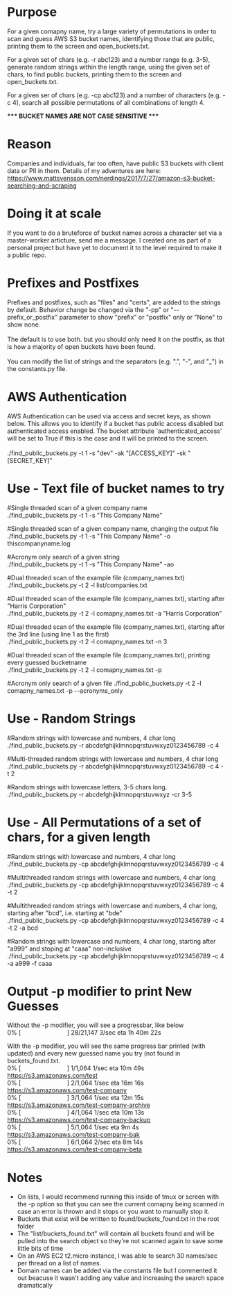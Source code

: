 # Purpose
For a given comapny name, try a large variety of permutations in order to scan and guess AWS S3 bucket names, identifying those that are public, printing them to the screen and open_buckets.txt.

For a given set of chars (e.g. -r abc123) and a number range (e.g. 3-5), generate random strings within the length range, using the given set of chars, to find public buckets, printing them to the screen and open_buckets.txt.

For a given ser of chars (e.g. -cp abc123) and a number of characters (e.g. -c 4), search all possible permutations of all combinations of length 4.

<b> *** BUCKET NAMES ARE NOT CASE SENSITIVE ***</b>

# Reason
Companies and individuals, far too often, have public S3 buckets with client data or PII in them.  Details of my adventures are here: https://www.mattsvensson.com/nerdings/2017/7/27/amazon-s3-bucket-searching-and-scraping

# Doing it at scale
If you want to do a bruteforce of bucket names across a character set via a master-worker articture, send me a message.  I created one as part of a personal project but have yet to document it to the level required to make it a public repo.

# Prefixes and Postfixes
Prefixes and postfixes, such as "files" and "certs", are added to the strings by default.  Behavior change be changed via the "-pp" or "--prefix_or_postfix" parameter to show "prefix" or "postfix" only or "None" to show none.<br><br>
The default is to use both. but you should only need it on the postfix, as that is how a majority of open buckets have been found.<br><br>
You can modify the list of strings and the separators (e.g. ".", "-", and "_") in the constants.py file.

# AWS Authentication
AWS Authentication can be used via access and secret keys, as shown below.  This allows you to identify if a bucket has public access disabled but authenticated access enabled.  The bucket attribute 'authenticated_access' will be set to True if this is the case and it will be printed to the screen.<br><br>
./find_public_buckets.py -t 1 -s "dev" -ak "[ACCESS_KEY]" -sk "[SECRET_KEY]"

# Use - Text file of bucket names to try

#Single threaded scan of a given company name<br>
./find_public_buckets.py -t 1 -s "This Company Name"

#Single threaded scan of a given company name, changing the output file<br>
./find_public_buckets.py -t 1 -s "This Company Name" -o thiscompanyname.log

#Acronym only search of a given string<br>
./find_public_buckets.py -t 1 -s "This Company Name" -ao

#Dual threaded scan of the example file (company_names.txt)<br>
./find_public_buckets.py -t 2 -l list/companies.txt

#Dual threaded scan of the example file (company_names.txt), starting after "Harris Corporation"<br>
./find_public_buckets.py -t 2 -l comapny_names.txt -a "Harris Corporation"

#Dual threaded scan of the example file (company_names.txt), starting after the 3rd line (using line 1 as the first)<br>
./find_public_buckets.py -t 2 -l comapny_names.txt -n 3

#Dual threaded scan of the example file (company_names.txt), printing every guessed bucketname <br>
./find_public_buckets.py -t 2 -l comapny_names.txt -p

#Acronym only search of a given file
./find_public_buckets.py -t 2 -l comapny_names.txt -p --acronyms_only

# Use - Random Strings
#Random strings with lowercase and numbers, 4 char long <br>
./find_public_buckets.py -r abcdefghijklmnopqrstuvwxyz0123456789 -c 4

#Multi-threaded random strings with lowercase and numbers, 4 char long <br>
./find_public_buckets.py -r abcdefghijklmnopqrstuvwxyz0123456789 -c 4 -t 2

#Random strings with lowercase letters, 3-5 chars long. <br>
./find_public_buckets.py -r abcdefghijklmnopqrstuvwxyz -cr 3-5

# Use - All Permutations of a set of chars, for a given length
#Random strings with lowercase and numbers, 4 char long <br>
./find_public_buckets.py -cp abcdefghijklmnopqrstuvwxyz0123456789 -c 4

#Multithreaded random strings with lowercase and numbers, 4 char long <br>
./find_public_buckets.py -cp abcdefghijklmnopqrstuvwxyz0123456789 -c 4 -t 2

#Multithreaded random strings with lowercase and numbers, 4 char long, starting after "bcd", i.e. starting at "bde" <br>
./find_public_buckets.py -cp abcdefghijklmnopqrstuvwxyz0123456789 -c 4 -t 2 -a bcd

#Random strings with lowercase and numbers, 4 char long, starting after "a999" and stoping at "caaa" non-inclusive<br>
./find_public_buckets.py -cp abcdefghijklmnopqrstuvwxyz0123456789 -c 4 -a a999 -f caaa

# Output -p modifier to print New Guesses
Without the -p modifier, you will see a progressbar, like below<br>
  0% [&nbsp;&nbsp;&nbsp;&nbsp;&nbsp;&nbsp;&nbsp;&nbsp;&nbsp;&nbsp;&nbsp;&nbsp;&nbsp;&nbsp;&nbsp;&nbsp;&nbsp;&nbsp;&nbsp;&nbsp;&nbsp;&nbsp;&nbsp;&nbsp;&nbsp;&nbsp;&nbsp;] 28/21,147   3/sec   eta 1h 40m 22s

With the -p modifier, you will see the same progress bar printed (with updated) and every new guessed name you try (not found in buckets_found.txt.<br>
  0% [&nbsp;&nbsp;&nbsp;&nbsp;&nbsp;&nbsp;&nbsp;&nbsp;&nbsp;&nbsp;&nbsp;&nbsp;&nbsp;&nbsp;&nbsp;&nbsp;&nbsp;&nbsp;&nbsp;&nbsp;&nbsp;&nbsp;&nbsp;&nbsp;&nbsp;&nbsp;&nbsp;] 1/1,064   1/sec   eta 10m 49s     https://s3.amazonaws.com/test<br>
  0% [&nbsp;&nbsp;&nbsp;&nbsp;&nbsp;&nbsp;&nbsp;&nbsp;&nbsp;&nbsp;&nbsp;&nbsp;&nbsp;&nbsp;&nbsp;&nbsp;&nbsp;&nbsp;&nbsp;&nbsp;&nbsp;&nbsp;&nbsp;&nbsp;&nbsp;&nbsp;&nbsp;] 2/1,064   1/sec   eta 16m 16s     https://s3.amazonaws.com/test-company<br>
  0% [&nbsp;&nbsp;&nbsp;&nbsp;&nbsp;&nbsp;&nbsp;&nbsp;&nbsp;&nbsp;&nbsp;&nbsp;&nbsp;&nbsp;&nbsp;&nbsp;&nbsp;&nbsp;&nbsp;&nbsp;&nbsp;&nbsp;&nbsp;&nbsp;&nbsp;&nbsp;&nbsp;] 3/1,064   1/sec   eta 12m 15s     https://s3.amazonaws.com/test-company-archive<br>
  0% [&nbsp;&nbsp;&nbsp;&nbsp;&nbsp;&nbsp;&nbsp;&nbsp;&nbsp;&nbsp;&nbsp;&nbsp;&nbsp;&nbsp;&nbsp;&nbsp;&nbsp;&nbsp;&nbsp;&nbsp;&nbsp;&nbsp;&nbsp;&nbsp;&nbsp;&nbsp;&nbsp;] 4/1,064   1/sec   eta 10m 13s     https://s3.amazonaws.com/test-company-backup<br>
  0% [&nbsp;&nbsp;&nbsp;&nbsp;&nbsp;&nbsp;&nbsp;&nbsp;&nbsp;&nbsp;&nbsp;&nbsp;&nbsp;&nbsp;&nbsp;&nbsp;&nbsp;&nbsp;&nbsp;&nbsp;&nbsp;&nbsp;&nbsp;&nbsp;&nbsp;&nbsp;&nbsp;] 5/1,064   1/sec   eta 9m 4s     https://s3.amazonaws.com/test-company-bak<br>
  0% [&nbsp;&nbsp;&nbsp;&nbsp;&nbsp;&nbsp;&nbsp;&nbsp;&nbsp;&nbsp;&nbsp;&nbsp;&nbsp;&nbsp;&nbsp;&nbsp;&nbsp;&nbsp;&nbsp;&nbsp;&nbsp;&nbsp;&nbsp;&nbsp;&nbsp;&nbsp;&nbsp;] 6/1,064   2/sec   eta 8m 14s     https://s3.amazonaws.com/test-company-beta<br>

# Notes
- On lists, I would recommend running this inside of tmux or screen with the -p option so that you can see the current comapny being scanned in case an error is thrown and it stops or you want to manually stop it.
- Buckets that exist will be written to found/buckets_found.txt in the root folder
- The "list/buckets_found.txt" will contain all buckets found and will be pulled into the search object so they're not scanned again to save some little bits of time
- On an AWS EC2 t2.micro instance, I was able to search 30 names/sec per thread on a list of names.
- Domain names can be added via the constants file but I commented it out beacuse it wasn't adding any value and increasing the search space dramatically
